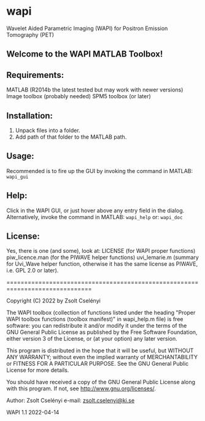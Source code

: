 # wapi
Wavelet Aided Parametric Imaging (WAPI) for Positron Emission Tomography (PET)

Welcome to the WAPI MATLAB Toolbox!
----------------------------

Requirements:
-------------
MATLAB (R2014b the latest tested but may work with newer versions)
Image toolbox (probably needed)
SPM5 toolbox (or later)

Installation:
-------------
1. Unpack files into a folder.
2. Add path of that folder to the MATLAB path.

Usage:
------
Recommended is to fire up the GUI by invoking the command in MATLAB:
`wapi_gui`

Help:
-----
Click in the WAPI GUI, or just hover above any entry field in the dialog. 
Alternatively, invoke the command in MATLAB:
`wapi_help`
or:
`wapi_doc`

License:
--------
Yes, there is one (and some), look at:
LICENSE                        (for WAPI proper functions)
piw_licence.man                (for the PIWAVE helper functions)
uvi_lemarie.m                  (summary for Uvi_Wave helper function, 
                               otherwise it has the same license as PIWAVE, 
							   i.e. GPL 2.0 or later).

==============================================================================

Copyright (C) 2022 by Zsolt Cselényi

The WAPI toolbox (collection of functions listed under the heading
"Proper WAPI toolbox functions (toolbox manifest)" in wapi_help.m
file) is free software: you can redistribute it and/or modify it
under the terms of the GNU General Public License as published by the
Free Software Foundation, either version 3 of the License, or (at
your option) any later version.
 
This program is distributed in the hope that it will be useful,
but WITHOUT ANY WARRANTY; without even the implied warranty of
MERCHANTABILITY or FITNESS FOR A PARTICULAR PURPOSE.  See the
GNU General Public License for more details.
 
You should have received a copy of the GNU General Public License
along with this program.  If not, see <http://www.gnu.org/licenses/>.

Author: Zsolt Cselényi
e-mail: zsolt.cselenyi@ki.se

WAPI 1.1 2022-04-14
